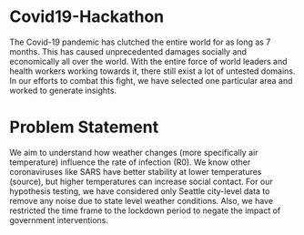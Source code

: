 # Covid19-Hackathon

The Covid-19 pandemic has clutched the entire world for as long as 7 months. This has caused unprecedented damages socially and economically all over the world. 
With the entire force of world leaders and health workers working towards it, there still exist a lot of untested domains. In our efforts to combat this fight, we have selected one particular area and worked to generate insights.

# Problem Statement

We aim to understand how weather changes (more specifically air temperature) influence the rate of infection (R0). We know other coronaviruses like SARS have better stability at lower temperatures (source), but higher temperatures can increase social contact.
For our hypothesis testing, we have considered only Seattle city-level data to remove any noise due to state level weather conditions. Also, we have restricted the time frame to the lockdown period to negate the impact of government interventions.


